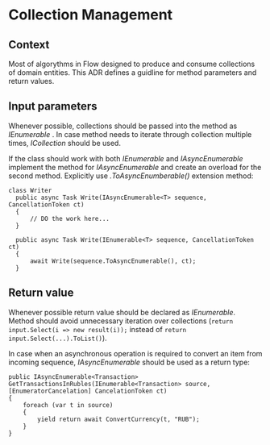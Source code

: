 # Collection Management
## Context
Most of algorythms in Flow designed to produce and consume collections of domain entities. This ADR defines a guidline for method parameters and return values.

## Input parameters
Whenever possible, collections should be passed into the method as _IEnumerable<T>_ . In case method needs to iterate through collection multiple times, _ICollection<T>_ should be used.

If the class should work with both _IEnumerable<T>_ and _IAsyncEnumerable<T>_ implement the method for _IAsyncEnumerable<T>_ and create an overload for the second method. Explicitly use _.ToAsyncEnumberable()_ extension method:
```
class Writer
  public async Task Write(IAsyncEnumerable<T> sequence, CancellationToken ct) 
  {
      // DO the work here...
  }

  public async Task Write(IEnumerable<T> sequence, CancellationToken ct) 
  {
      await Write(sequence.ToAsyncEnumerable(), ct);
  }
```

## Return value
Whenever possible return value should be declared as _IEnumerable<T>_. Method should avoid unnecessary iteration over collections (`return input.Select(i => new result(i));` instead of `return input.Select(...).ToList()`).

In case when an asynchronous operation is required to convert an item from incoming sequence, _IAsyncEnumerable<T>_ should be used as a return type:
```
public IAsyncEnumerable<Transaction> GetTransactionsInRubles(IEnumerable<Transaction> source, [EnumeratorCancelation] CancelationToken ct) 
{
    foreach (var t in source) 
    {
        yield return await ConvertCurrency(t, "RUB");
    }
}
```

